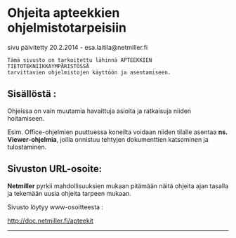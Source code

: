 # Ohjeita apteekkien ohjelmistotarpeisiin

<div class='paivitys'>
sivu päivitetty 20.2.2014 - esa.laitila@netmiller.fi
</div>

````
Tämä sivusto on tarkoitettu lähinnä APTEEKKIEN TIETOTEKNIIKKAYMPÄRISTÖSSÄ
tarvittavien ohjelmistojen käyttöön ja asentamiseen.
````


## Sisällöstä :

Ohjeissa on vain muutamia havaittuja asioita ja ratkaisuja niiden hoitamiseen.

Esim. Office-ohjelmien puuttuessa koneilta voidaan niiden tilalle asentaa
__ns. Viewer-ohjelmia__, joilla onnistuu tehtyjen dokumenttien katsominen ja tulostaminen.

## Sivuston URL-osoite:

__Netmiller__ pyrkii mahdollisuuksien mukaan pitämään näitä ohjeita ajan tasalla
ja tekemään uusia ohjeita tarpeen mukaan.

Sivusto löytyy www-osoitteesta :

<http://doc.netmiller.fi/apteekit>

----


